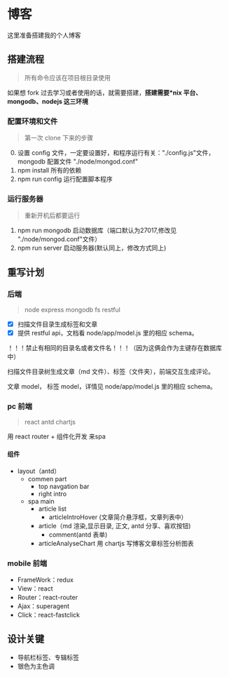 # 博客
这里准备搭建我的个人博客

## 搭建流程
> 所有命令应该在项目根目录使用

如果想 fork 过去学习或者使用的话，就需要搭建，**搭建需要*nix 平台、mongodb、nodejs 这三环境**

### 配置环境和文件
> 第一次 clone 下来的步骤

0. 设置 config 文件，一定要设置好，和程序运行有关："./config.js"文件，mongodb 配置文件 "./node/mongod.conf"
1. npm install 所有的依赖
2. npm run config 运行配置脚本程序  

### 运行服务器
> 重新开机后都要运行

1. npm run mongodb 启动数据库（端口默认为27017,修改见 "./node/mongod.conf"文件）
2. npm run server 启动服务器(默认同上，修改方式同上)

## 重写计划
### 后端
> node express mongodb fs restful


- [x] 扫描文件目录生成标签和文章
- [x] 提供 restful api，文档看 node/app/model.js 里的相应 schema。

！！！禁止有相同的目录名或者文件名！！！（因为这俩会作为主键存在数据库中）

扫描文件目录树生成文章（md 文件）、标签（文件夹），前端交互生成评论。

文章 model， 标签 model，详情见 node/app/model.js 里的相应 schema。

### pc 前端
> react antd chartjs

用 react router + 组件化开发 来spa

#### 组件
- layout（antd）
    - commen part
        - top navgation bar
        - right intro
    - spa main
        - article list
            - articleIntroHover (文章简介悬浮框，文章列表中）
        - article（md 渲染,显示目录, 正文, antd 分享、喜欢按钮)
            - comment(antd 表单)
        - articleAnalyseChart 用 chartjs 写博客文章标签分析图表

### mobile 前端

- FrameWork：redux
- View：react
- Router：react-router
- Ajax：superagent
- Click：react-fastclick

## 设计关键
- 导航栏标签、专辑标签
- 银色为主色调

